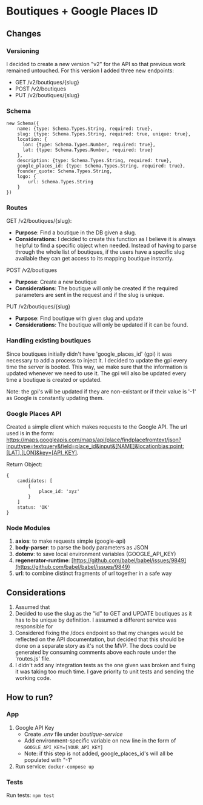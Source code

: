 # Boutiques + Google Places ID

## Changes
### Versioning
I decided to create a new version "v2" for the API so that previous work remained untouched. For this version I added three new endpoints:

 - GET /v2/boutiques/{slug}
 - POST /v2/boutiques
 - PUT /v2/boutiques/{slug}

### Schema

    new Schema({
	    name: {type: Schema.Types.String, required: true},
	    slug: {type: Schema.Types.String, required: true, unique: true},
	    location: {
	      lon: {type: Schema.Types.Number, required: true},
	      lat: {type: Schema.Types.Number, required: true}
	    },
	    description: {type: Schema.Types.String, required: true},
	    google_places_id: {type: Schema.Types.String, required: true},
	    founder_quote: Schema.Types.String,
	    logo: {
	        url: Schema.Types.String
	    }
	})


### Routes
GET /v2/boutiques/{slug}:
 - **Purpose**: Find a boutique in the DB given a slug.
 - **Considerations**: I decided to create this function as I believe it is always helpful to find a specific object when needed. Instead of having to parse through the whole list of boutiques, if the users have a specific slug available they can get access to its mapping boutique instantly.

POST /v2/boutiques

 - **Purpose**: Create a new boutique
 - **Considerations**: The boutique will only be created if the required parameters are sent in the request and if the slug is unique.

PUT /v2/boutiques/{slug}
- **Purpose**: Find boutique with given slug and update
 - **Considerations**: The boutique will only be updated if it can be found.

### Handling existing boutiques
Since boutiques initially didn't have 'google_places_id' (gpi) it was necessary to add a process to inject it. I decided to update the gpi every time the server is booted. This way, we make sure that the information is updated whenever we need to use it. The gpi will also be updated every time a boutique is created or updated.

Note: the gpi's will be updated if they are non-existant or if their value is '-1' as Google is constantly updating them.

### Google Places API
Created a simple client which makes requests to the Google API. The url used is in the form:
https://maps.googleapis.com/maps/api/place/findplacefromtext/json?inputtype=textquery&field=place_id&input&[NAME]&locationbias:point:[LAT],[LON]&key=[API_KEY].

Return Object:

    {
	    candidates: [
		    {
			    place_id: 'xyz'
			}
	    ]
	    status: 'OK'
    }

### Node Modules

 1. **axios**: to make requests simple (google-api)
 2. **body-parser**: to parse the body parameters as JSON
 3. **dotenv**: to save local environment variables (GOOGLE_API_KEY)
 4. **regenerator-runtime**: [https://github.com/babel/babel/issues/9849](https://github.com/babel/babel/issues/9849)
 5. **url**: to combine distinct fragments of url together in a safe way

## Considerations

 1. Assumed that
 2. Decided to use the slug as the "id" to GET and UPDATE boutiques as  it has to be unique by definition. I assumed a different service was responsible for
 3. Considered fixing the /docs endpoint so that my changes would be reflected on the API documentation, but decided that this should be done on a separate story as it's not the MVP. The docs could be generated by consuming comments above each route under the 'routes.js' file.
 4. I didn't add any integration tests as the one given was broken and fixing it was taking too much time. I gave priority to unit tests and sending the working code.

## How to run?
### App

 1. Google API Key
	 - Create *.env* file under *boutique-service*
	 - Add environment-specific variable on new line in the form of `GOOGLE_API_KEY=[YOUR_API_KEY]`
     - Note: if this step is not added, google_places_id's will all be populated with "-1" 
  2. Run service: `docker-compose up`

### Tests

Run tests: `npm test`
